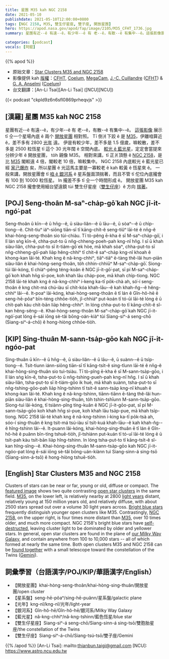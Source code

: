 ```yaml
---
title: 星團 M35 kah NGC 2158
date: 2021-05-10
publishdate: 2021-05-10T12:00:00+0800
tags: [NGC 2158, M35, 雙生仔星座, 雙子座, 開放星團]
hero: https://apod.nasa.gov/apod/fap/image/2105/M35_CFHT_1736.jpg
summary: 星團有近--ê 有遠--ê，有少年--ê 有 老--ê，有散--ê 有集中--ê。這張影像展示 tī 仝一个星場內底 ê 兩个開放星團相對照。

categories: [podcast]
vocals: [阿錕]
---
```


{{% apod %}}

- 原始文章：[Star Clusters M35 and NGC 2158](https://apod.nasa.gov/apod/ap210510.html)
- 影像提供 kah [版權][copyright]：[CFHT](https://www.cfht.hawaii.edu/), [Coelum](http://www.coelum.com/), [MegaCam](https://www.cfht.hawaii.edu/Instruments/Imaging/Megacam/), [J.-C. Cuillandre](http://www.cfht.hawaii.edu/~jcc/) ([CFHT](https://www.cfht.hawaii.edu/)) & [G. A. Anselmi](http://www.coelum.com/coelum/autori/giovanni-anselmi) ([Coelum](http://www.coelum.com/))
- 台文翻譯：[An-Li Tsai][An-Li Tsai] ([NCU][NCU])

{{< podcast "ckpld9z6n6sfl0869prheqvjs" >}}

## [漢羅] 星團 M35 kah NGC 2158

星團有近--ê 有遠--ê，有少年--ê 有 老--ê，有散--ê 有集中--ê。
[這張影像][featured image] 展示 tī 仝一个星場內底 ê 兩个 [開放星團][open star clusters] 相對照。
Tī 倒爿下跤 ê 是 [M35][M35 1]，伊離咱算近 ê，差不多有 2800 [光年][light years] 遠。
伊是有較少年，差不多是 1.5 億歲，嘛較散，差不多是 2500 粒恆星 tī 這个 30 光年闊 ê 空間內底。
[較光 ê 藍光星][Bright blue stars]，定定會當提來分辨少年 ê 開放星團， to̍h 親像 M35。
相對來講，tī 正爿頂懸 ê [NGC 2158][NGC 2158]，是比 [M35][M35 2] 閣較遠 4 倍，閣較老 10 倍，嘛較集中。
NGC 2158 內底較光 ê 藍光星已經 [家己爆炸][self-destructed] 矣，所以星團 ê 光這馬主要是一寡較老 ê kah 較黃 ê 恆星來 ê。
一般來講，開放星團會 tī [咱 ê 銀河系][our Milky Way Galaxy] ê 星系盤面頂揣著，而且不管 tī 佗位內底攏會有 100 到 10000 粒恆星。
In 攏差不多 tī 仝一个時間形成 ê。
開放星團 M35 kah NGC 2158 攏會使用細台望遠鏡 tùi 雙生仔星座（[雙生仔座][Gemini]）ê 方向 [揣著][found together]。


## [POJ] Seng-thoân M-saⁿ-cha̍p-gō͘ kah NGC jī-it-ngó͘-pat

Seng-thoân ū kīn--ê ū hn̄g--ê, ū siàu-liân--ê ū lāu--ê, ū sòaⁿ--ê ū chi̍p-tiong--ê.
Chit-tiuⁿ iáⁿ-siōng tiān-sī tī kāng-chi̍t-ê seng-tiûⁿ lāi-té ê nn̄g-ê khai-hòng-seng-thoân sio tùi-chiàu.
Tī tò-pêng ē-kha ê sī M-saⁿ-cha̍p-gō͘, i lî lán sǹg kīn-ê, chha-put-to ū nn̄g-chheng-poeh-pah kng-nî hn̄g.
I sī ū khah siàu-liân, chha-put-to sī it-tiám-gō͘ ek hòe, mā khah sòaⁿ, chha-put-to sī nn̄g-chheng-gō͘-pah lia̍p hêng-chhiⁿ tī chit-ê saⁿ-cha̍p kng-nî khoah ê khong-kan lāi-té.
Khah kng ê nâ-kng-chhiⁿ, tiāⁿ-tiāⁿ ē-tàng thê-lâi hun-piān siàu-liân ê khai-hòng-seng-thoân, to̍h chhin-chhiūⁿ M-saⁿ-cha̍p-gō͘.
Siong-tùi lâi-kóng, tī chiàⁿ-pêng téng-koân ê NGC jī-it-gō͘-pat, sī pí M-saⁿ-cha̍p-gō͘ koh khah hn̄g sì-poe, koh khah lāu cha̍p-poe, mā khah chi̍p-tiong.
NGC 2158 lāi-té khah kng ê nâ-kng-chhiⁿ í-keng ka-tī po̍k-chà ah, só͘-í seng-thoân ê kng chit-má chú-iàu sī chi̍t-kóa khah-lāu--ê kah khah-n̂g--ê hêng-chhiⁿ lâi--ê.
It-poaⁿ lâi-kóng, khai-hòng-seng-thoân ē tī lán ê Gîn-hô-hē ê seng-hē-pôaⁿ bīn-téng chhōe-tio̍h, jî-chhiáⁿ put-koán tī tó-ūi lāi-té lóng ē ū chi̍t-pah kàu chi̍t-bān lia̍p hêng-chhiⁿ.
In lóng chha-put-to tī kāng-chi̍t-ê sî-kan hêng-sêng--ê.
Khai-hòng-seng-thoân M-saⁿ-cha̍p-gō͘ kah NGC jī-it-ngó͘-pat lóng ē-sái iōng sè-tâi bōng-oán-kiàⁿ tùi Siang-siⁿ-á seng-chō (Siang-siⁿ-á-chō) ê hong-hiòng chhōe-tio̍h.

## [KIP] Sing-thuân M-sann-tsa̍p-gōo kah NGC jī-it-ngóo-pat

Sing-thuân ū kīn--ê ū hn̄g--ê, ū siàu-liân--ê ū lāu--ê, ū suànn--ê ū tsi̍p-tiong--ê.
Tsit-tiunn iánn-siōng tiān-sī tī kāng-tsi̍t-ê sing-tîunn lāi-té ê nn̄g-ê khai-hòng-sing-thuân sio tuì-tsiàu.
Tī tò-pîng ē-kha ê sī M-sann-tsa̍p-gōo, i lî lán sǹg kīn-ê, tsha-put-to ū nn̄g-tshing-pueh-pah kng-nî hn̄g.
I sī ū khah siàu-liân, tsha-put-to sī it-tiám-gōo ik huè, mā khah suànn, tsha-put-to sī nn̄g-tshing-gōo-pah lia̍p hîng-tshinn tī tsit-ê sann-tsa̍p kng-nî khuah ê khong-kan lāi-té.
Khah kng ê nâ-kng-tshinn, tiānn-tiānn ē-tàng thê-lâi hun-piān siàu-liân ê khai-hòng-sing-thuân, to̍h tshin-tshīunn M-sann-tsa̍p-gōo.
Siong-tuì lâi-kóng, tī tsiànn-pîng tíng-kuân ê NGC jī-it-gōo-pat, sī pí M-sann-tsa̍p-gōo koh khah hn̄g sì-pue, koh khah lāu tsa̍p-pue, mā khah tsi̍p-tiong.
NGC 2158 lāi-té khah kng ê nâ-kng-tshinn í-king ka-tī po̍k-tsà ah, sóo-í sing-thuân ê kng tsit-má tsú-iàu sī tsi̍t-kuá khah-lāu--ê kah khah-n̂g--ê hîng-tshinn lâi--ê.
It-puann lâi-kóng, khai-hòng-sing-thuân ē tī lán ê Gîn-hô-hē ê puânn bīn-tíng tshuē-tio̍h, jî-tshiánn put-kuán tī tó-uī lāi-té lóng ē ū tsi̍t-pah kàu tsi̍t-bān lia̍p hîng-tshinn.
In lóng tsha-put-to tī kāng-tsi̍t-ê sî-kan hîng-sîng--ê.
Khai-hòng-sing-thuân M-sann-tsa̍p-gōo kah NGC jī-it-ngóo-pat lóng ē-sái iōng sè-tâi bōng-uán-kiànn tuì Siang-sinn-á sing-tsō (Siang-sinn-á-tsō) ê hong-hiòng tshuē-tio̍h.

## [English] Star Clusters M35 and NGC 2158

Clusters of stars can be near or far, young or old, diffuse or compact. The [featured image][featured image] shows two quite contrasting [open star clusters][open star clusters] in the same field. [M35][M35 1], on the lower left, is relatively nearby at 2800 [light years][light years] distant, relatively young at 150 million years old, and relatively diffuse, with about 2500 stars spread out over a volume 30 light years across. [Bright blue stars][Bright blue stars] frequently distinguish younger open clusters like M35. Contrastingly, [NGC 2158][NGC 2158], on the upper right, is four times more distant than [M35][M35 2], over 10 times older, and much more compact. NGC 2158's bright blue stars have [self-destructed][self-destructed], leaving cluster light to be dominated by older and yellower stars. In general, open star clusters are found in the plane of [our Milky Way Galaxy][our Milky Way Galaxy], and contain anywhere from 100 to 10,000 stars -- all of which formed at nearly the same time. Both open clusters M35 and NGC 2158 can be [found together][found together] with a small telescope toward the constellation of the Twins ([Gemini][Gemini]).

## 詞彙學習（台語漢字/POJ/KIP/華語漢字/English）

- 【開放星團】khai-hòng-seng-thoân/khai-hòng-sing-thuân/開放星團/open cluster
- 【星系盤】seng-hē-pôaⁿ/sing-hē-puânn/星系盤/galactic plane
- 【光年】kng-nî/kng-nî/光年/light-year
- 【銀河系】Gîn-hô-hē/Gîn-hô-hē/銀河系/Milky Way Galaxy
- 【藍光星】nâ-kng-chhiⁿ/nâ-kng-tshinn/藍色恆星/blue star
- 【雙生仔星座】Siang-siⁿ-á seng-chō/Siang-sinn-á sing-tsō/雙胞胎星座/the constellation of the Twins
- 【雙生仔座】Siang-siⁿ-á-chō/Siang-tsú-tsō/雙子座/Gemini



{{% /apod %}}
[An-Li Tsai]: mailto:thianbun.taigi@gmail.com
[NCU]: https://www.astro.ncu.edu.tw

[copyright]: https://apod.nasa.gov/apod/fap/lib/about_apod.html#srapply


[featured image]:https://www.cfht.hawaii.edu/HawaiianStarlight/AIOM/English/CFHT-Coelum-AIOM-Nov2018.html
[open star clusters]:https://en.wikipedia.org/wiki/Open_cluster
[M35 1]:https://en.wikipedia.org/wiki/Messier_35
[light years]:http://starchild.gsfc.nasa.gov/docs/StarChild/questions/question19.html
[Bright blue stars]:https://apod.nasa.gov/apod/ap200909.html
[NGC 2158]:https://en.wikipedia.org/wiki/NGC_2158
[M35 2]:http://arxiv.org/abs/astro-ph/0011136
[self-destructed]:http://heasarc.gsfc.nasa.gov/docs/snr.html
[our Milky Way Galaxy]:http://www.atlasoftheuniverse.com/galaxy.html
[found together]:https://i.pinimg.com/originals/ee/fe/38/eefe38bf9adcb884b33e41b3815f5e76.jpg
[Gemini]:https://en.wikipedia.org/wiki/Gemini_(constellation)
